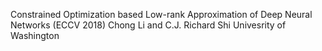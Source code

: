 Constrained Optimization based Low-rank Approximation of Deep Neural Networks (ECCV 2018)
Chong Li and C.J. Richard Shi
Univesrity of Washington
